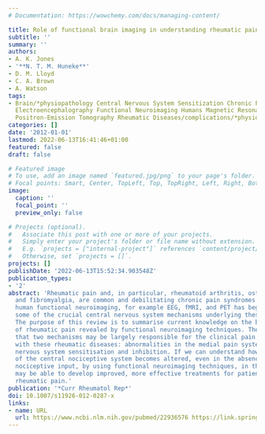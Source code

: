 ```yaml
---
# Documentation: https://wowchemy.com/docs/managing-content/

title: Role of functional brain imaging in understanding rheumatic pain
subtitle: ''
summary: ''
authors:
- A. K. Jones
- '**N. T. M. Huneke**'
- D. M. Lloyd
- C. A. Brown
- A. Watson
tags:
- Brain/*physiopathology Central Nervous System Sensitization Chronic Pain/etiology/*physiopathology
  Electroencephalography Functional Neuroimaging Humans Magnetic Resonance Imaging
  Positron-Emission Tomography Rheumatic Diseases/complications/*physiopathology
categories: []
date: '2012-01-01'
lastmod: 2022-06-13T16:41:46+01:00
featured: false
draft: false

# Featured image
# To use, add an image named `featured.jpg/png` to your page's folder.
# Focal points: Smart, Center, TopLeft, Top, TopRight, Left, Right, BottomLeft, Bottom, BottomRight.
image:
  caption: ''
  focal_point: ''
  preview_only: false

# Projects (optional).
#   Associate this post with one or more of your projects.
#   Simply enter your project's folder or file name without extension.
#   E.g. `projects = ["internal-project"]` references `content/project/deep-learning/index.md`.
#   Otherwise, set `projects = []`.
projects: []
publishDate: '2022-06-13T15:52:34.903548Z'
publication_types:
- '2'
abstract: 'Rheumatic pain and, in particular, rheumatoid arthritis, osteoarthritis
  and fibromyalgia, are common and debilitating chronic pain syndromes. Recently,
  human functional neuroimaging, for example EEG, fMRI, and PET has begun to reveal
  some of the crucial central nervous system mechanisms underlying these diseases.
  The purpose of this review is to summarise current knowledge on the brain mechanisms
  of rheumatic pain revealed by functional neuroimaging techniques. The evidence suggests
  that two mechanisms may be largely responsible for the clinical pain associated
  with these rheumatic diseases: abnormalities in the medial pain system and/or central
  nervous system sensitisation and inhibition. If we can understand how functioning
  of the central nociceptive system becomes altered, even in the absence of peripheral
  nociceptive input, by using functional neuroimaging techniques, in the future we
  may be able to develop improved, more effective treatments for patients with chronic
  rheumatic pain.'
publication: '*Curr Rheumatol Rep*'
doi: 10.1007/s11926-012-0287-x
links:
- name: URL
  url: https://www.ncbi.nlm.nih.gov/pubmed/22936576 https://link.springer.com/article/10.1007/s11926-012-0287-x
---
```


